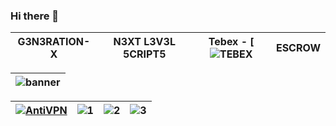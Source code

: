### Hi there 👋
| G3N3RATION-X | N3XT L3V3L 5CRIPT5 | Tebex - [![TEBEX](https://g3n3ration-x.tebex.io/package/6171319) | ESCROW |
|---|---|---|---|

| ![banner](https://github.com/bylickilabs/bylickilabs/assets/109308073/fd0a4494-54a5-4f5d-8ae8-83194a7400d0) |
|---|

| [![AntiVPN](https://dunb17ur4ymx4.cloudfront.net/packages/images/b161ef75faf6056a6fcb3d3b51c42e4539564dba.png)](https://g3n3ration-x.tebex.io/package/6171319) | ![1](https://github.com/bylickilabs/bylickilabs/assets/109308073/aac95df9-d611-4b18-9a0d-f95e96042360) | ![2](https://github.com/bylickilabs/bylickilabs/assets/109308073/40531d03-5317-4ad1-a9a9-6eaf74c02ea5) | ![3](https://github.com/bylickilabs/bylickilabs/assets/109308073/f60afd40-212f-469c-9972-dec638ea40de) |
|---|---|---|---|

<!--
**bylickilabs/bylickilabs** is a ✨ _special_ ✨ repository because its `README.md` (this file) appears on your GitHub profile.
-->
